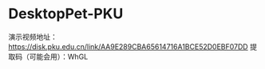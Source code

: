 # DesktopPet-PKU
演示视频地址：https://disk.pku.edu.cn/link/AA9E289CBA65614716A1BCE52D0EBF07DD
提取码（可能会用）：WhGL
